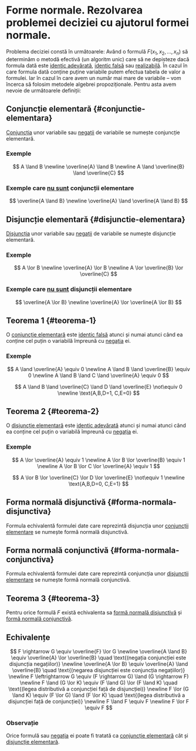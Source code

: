 # Forme normale. Rezolvarea problemei deciziei cu ajutorul formei normale.

Problema deciziei constă în următoarele: Având o formulă $F(x_1, x_2, …, x_n)$ să determinăm o metodă efectivă (un algoritm unic) care să ne depisteze dacă formula dată este [identic adevărată](./algebra-propozitiilor.md#identic-adevarat), [identic falsă](./algebra-propozitiilor.md#identic-fals) sau [realizabilă](./algebra-propozitiilor.md#realizabil). În cazul în care formula dată conține puține variabile putem efectua tabela de valor a formulei. Iar în cazul în care avem un număr mai mare de variabile – vom încerca să folosim metodele algebrei propoziționale. Pentru asta avem nevoie de următoarele definiții:

## Conjuncție elementară {#conjunctie-elementara}

[Conjuncția](./algebra-propozitiilor.md#and) unor variabile sau [negații](./algebra-propozitiilor.md#not) de variabile se numește conjuncție elementară.

### Exemple

$$
A \land B
\newline
\overline{A} \land B
\newline
A \land \overline{B} \land \overline{C}
$$

### Exemple care <ins>nu sunt</ins> conjuncții elementare

$$
\overline{A \land B}
\newline
\overline{A} \land \overline{A \land B}
$$

## Disjuncție elementară {#disjunctie-elementara}

[Disjuncția](./algebra-propozitiilor.md#or) unor variabile sau [negații](./algebra-propozitiilor.md#not) de variabile se numește disjuncție elementară.

### Exemple

$$
A \lor B
\newline
\overline{A} \lor B
\newline
A \lor \overline{B} \lor \overline{C}
$$

### Exemple care <ins>nu sunt</ins> disjuncții elementare

$$
\overline{A \lor B}
\newline
\overline{A} \lor \overline{A \lor B}
$$

## Teorema 1 {#teorema-1}

O [conjuncție elementară](#conjunctie-elementara) este [identic falsă](./algebra-propozitiilor.md#identic-fals) atunci și numai atunci când ea conține cel puțin o variabilă împreună cu [negația](./algebra-propozitiilor.md#not) ei.

### Exemple

$$
A \land \overline{A} \equiv 0
\newline
A \land B \land \overline{B} \equiv 0
\newline
A \land B \land C \land \overline{A} \equiv 0
$$

$$
A \land B \land \overline{C} \land D \land \overline{E} \not\equiv 0
\newline
\text{A,B,D=1, C,E=0}
$$

## Teorema 2 {#teorema-2}

O [disjuncție elementară](#disjunctie-elementara) este [identic adevărată](./algebra-propozitiilor.md#identic-adevarat) atunci și numai atunci când ea conține cel puțin o variabilă împreună cu [negația](./algebra-propozitiilor.md#not) ei.

### Exemple

$$
A \lor \overline{A} \equiv 1
\newline
A \lor B \lor \overline{B} \equiv 1
\newline
A \lor B \lor C \lor \overline{A} \equiv 1
$$

$$
A \lor B \lor \overline{C} \lor D \lor \overline{E} \not\equiv 1
\newline
\text{A,B,D=0, C,E=1}
$$

## Forma normală disjunctivă {#forma-normala-disjunctiva}

Formula echivalentă formulei date care reprezintă disjuncția unor [conjuncții elementare](#conjunctie-elementara) se numește formă normală disjunctivă.

## Forma normală conjunctivă {#forma-normala-conjunctiva}

Formula echivalentă formulei date care reprezintă conjuncția unor [disjuncții elementare](#disjunctie-elementara) se numește formă normală conjunctivă.

## Teorema 3 {#teorema-3}

Pentru orice formulă $F$ există echivalenta sa [formă normală disjunctivă](#forma-normala-disjunctiva) și [formă normală conjunctivă](#forma-normala-conjunctiva).

## Echivalențe

$$
F \rightarrow G \equiv \overline{F} \lor G
\newline
\overline{A \land B} \equiv \overline{A} \lor \overline{B} \quad \text{(negația conjuncției este disjuncția negațiilor)}
\newline
\overline{A \lor B} \equiv \overline{A} \land \overline{B} \quad \text{(negarea disjuncției este conjuncția negațiilor)}
\newline
F \leftrightarrow G \equiv (F \rightarrow G) \land (G \rightarrow F)
\newline
F \land (G \lor K) \equiv (F \land G) \lor (F \land K) \quad \text{(legea distributivă a conjuncției față de disjuncției)}
\newline
F \lor (G \land K) \equiv (F \lor G) \land (F \lor K) \quad \text{(legea distributivă a disjuncției față de conjuncției)}
\newline
F \land F \equiv F
\newline
F \lor F \equiv F
$$

### Observație

Orice formulă sau [negația](./algebra-propozitiilor.md#not) ei poate fi tratată ca [conjuncție elementară](#conjunctie-elementara) cât și [disjuncție elementară](#disjunctie-elementara).
